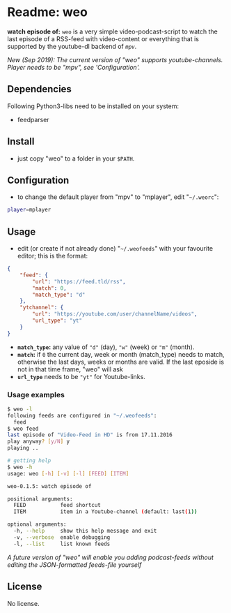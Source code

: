 # Readme: weo

**watch episode of:**
`weo` is a very simple video-podcast-script to watch the last episode of a RSS-feed with video-content or everything that is supported by the youtube-dl backend of *`mpv`*.

*New (Sep 2019): The current version of "weo" supports youtube-channels. Player needs to be "mpv", see 'Configuration'.*


## Dependencies

Following Python3-libs need to be installed on your system:

- feedparser


## Install

- just copy "weo" to a folder in your `$PATH`.


## Configuration

- to change the default player from "mpv" to "mplayer", edit "`~/.weorc`":

```.sh
player=mplayer
```

## Usage

- edit (or create if not already done) "`~/.weofeeds`" with your favourite editor; this is the format:

```.json
{
    "feed": {
        "url": "https://feed.tld/rss",
        "match": 0,
        "match_type": "d"
    },
    "ytchannel": {
        "url": "https://youtube.com/user/channelName/videos",
        "url_type": "yt"
    }
}
```

- **`match_type`:** any value of `"d"` (day), `"w"` (week) or `"m"` (month).
- **`match`:** if `0` the current day, week or month (match_type) needs to match, otherwise the last days, weeks or months are valid. If the last eposide is not in that time frame, "weo" will ask
- **`url_type`** needs to be `"yt"` for Youtube-links.

### Usage examples

```.sh
$ weo -l
following feeds are configured in "~/.weofeeds":
  feed
$ weo feed
last episode of "Video-Feed in HD" is from 17.11.2016
play anyway? [y/N] y
playing ..

# getting help
$ weo -h
usage: weo [-h] [-v] [-l] [FEED] [ITEM]

weo-0.1.5: watch episode of

positional arguments:
  FEED           feed shortcut
  ITEM           item in a Youtube-channel (default: last(1))

optional arguments:
  -h, --help     show this help message and exit
  -v, --verbose  enable debugging
  -l, --list     list known feeds
```

*A future version of "weo" will enable you adding podcast-feeds without editing the JSON-formatted feeds-file yourself*


## License

No license.

